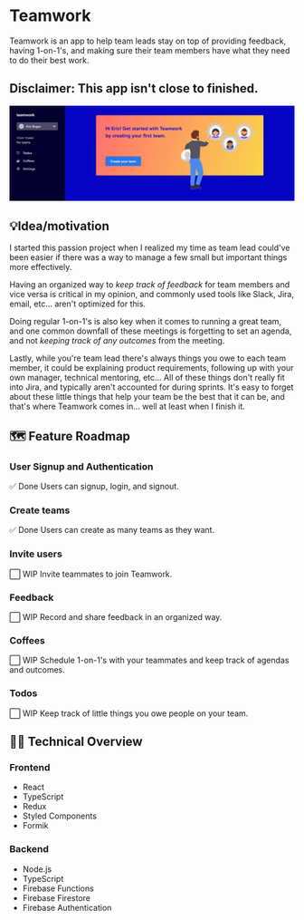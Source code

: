 # Teamwork
Teamwork is an app to help team leads stay on top of providing feedback, having 1-on-1's, and making sure their team members have what they need to do their best work.

## Disclaimer: This app isn't close to finished.

![Teamwork dashboard](/public/teamwork-dashboard.jpg)

## 💡Idea/motivation
I started this passion project when I realized my time as team lead
could've been easier if there was a way to manage a few small
but important things more effectively.
      
Having an organized way to *keep track of feedback* for team members
and vice versa is critical in my opinion, and commonly used tools
like Slack, Jira, email, etc... aren't optimized for this.
      
Doing regular 1-on-1's is also key when it comes to running a great
team, and one common downfall of these meetings is forgetting to set
an agenda, and not *keeping track of any outcomes* from the meeting.
      
Lastly, while you're team lead there's always things you owe to each
team member, it could be explaining product requirements, following
up with your own manager, technical mentoring, etc... All of these
things don't really fit into Jira, and typically aren't accounted
for during sprints. It's easy to forget about these little things
that help your team be the best that it can be, and that's where
Teamwork comes in... well at least when I finish it.

## 🗺️ Feature Roadmap
### User Signup and Authentication
✅ Done
Users can signup, login, and signout.
### Create teams
✅ Done
Users can create as many teams as they want.
### Invite users
⬜ WIP
Invite teammates to join Teamwork.
### Feedback
⬜ WIP
Record and share feedback in an organized way.
### Coffees
⬜ WIP
Schedule 1-on-1's with your teammates and keep track of agendas and outcomes.
### Todos
⬜ WIP
Keep track of little things you owe people on your team.

## 👨‍💻 Technical Overview

### Frontend
- React
- TypeScript
- Redux
- Styled Components
- Formik

### Backend
- Node.js
- TypeScript
- Firebase Functions
- Firebase Firestore
- Firebase Authentication
